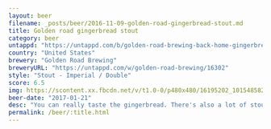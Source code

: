 ```yaml
---
layout: beer
filename: _posts/beer/2016-11-09-golden-road-gingerbread-stout.md
title: Golden road gingerbread stout
category: beer
untappd: "https://untappd.com/b/golden-road-brewing-back-home-gingerbread-stout/526280"
country: "United States"
brewery: "Golden Road Brewing"
breweryURL: "https://untappd.com/w/golden-road-brewing/16302"
style: "Stout - Imperial / Double"
score: 6.5
img: https://scontent.xx.fbcdn.net/v/t1.0-0/p480x480/16195202_10154858218653745_3692327285212141901_n.jpg?oh=2959ee2b2d8ed754e135f73465aa6b4c&oe=59162829
beer-date: "2017-01-21"
desc: "You can really taste the gingerbread. There's also a lot of stoutiness. Can't say I would buy another but it's very interesting"
permalink: /beer/:title.html
---
```

